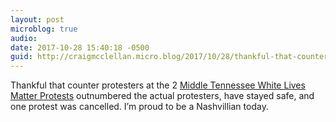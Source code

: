 ```yaml
---
layout: post
microblog: true
audio: 
date: 2017-10-28 15:40:18 -0500
guid: http://craigmcclellan.micro.blog/2017/10/28/thankful-that-counter.html
---
```

Thankful that counter protesters at the 2 [Middle Tennessee White Lives Matter Protests](http://www.tennessean.com/story/news/2017/10/28/white-lives-matter-rally-murfreesboro-tn-live-updates-shelbyville-tn-stream-video/) outnumbered the actual protesters, have stayed safe, and one protest was cancelled. I’m proud to be a Nashvillian today.
